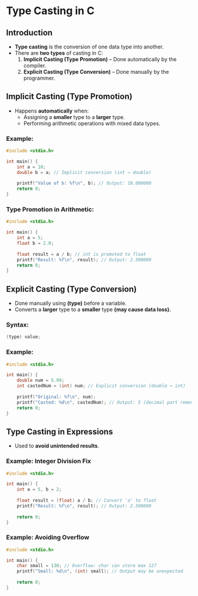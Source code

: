 # Type Casting in C

## Introduction
- **Type casting** is the conversion of one data type into another.
- There are **two types** of casting in C:
  1. **Implicit Casting (Type Promotion)** – Done automatically by the compiler.
  2. **Explicit Casting (Type Conversion)** – Done manually by the programmer.


## Implicit Casting (Type Promotion)
- Happens **automatically** when:
  - Assigning a **smaller** type to a **larger** type.
  - Performing arithmetic operations with mixed data types.

### Example:
```c
#include <stdio.h>

int main() {
    int a = 10;
    double b = a; // Implicit conversion (int → double)
    
    printf("Value of b: %f\n", b); // Output: 10.000000
    return 0;
}
```

### Type Promotion in Arithmetic:
```c
#include <stdio.h>

int main() {
    int a = 5;
    float b = 2.0;
    
    float result = a / b; // int is promoted to float
    printf("Result: %f\n", result); // Output: 2.500000
    return 0;
}
```


## Explicit Casting (Type Conversion)
- Done manually using **(type)** before a variable.
- Converts a **larger** type to a **smaller** type **(may cause data loss).**

### Syntax:
```c
(type) value;
```

### Example:
```c
#include <stdio.h>

int main() {
    double num = 5.99;
    int castedNum = (int) num; // Explicit conversion (double → int)
    
    printf("Original: %f\n", num);
    printf("Casted: %d\n", castedNum); // Output: 5 (decimal part removed)
    return 0;
}
```


## Type Casting in Expressions
- Used to **avoid unintended results**.

### Example: Integer Division Fix
```c
#include <stdio.h>

int main() {
    int a = 5, b = 2;
    
    float result = (float) a / b; // Convert 'a' to float
    printf("Result: %f\n", result); // Output: 2.500000
    
    return 0;
}
```

### Example: Avoiding Overflow
```c
#include <stdio.h>

int main() {
    char small = 130; // Overflow: char can store max 127
    printf("Small: %d\n", (int) small); // Output may be unexpected
    
    return 0;
}
```
